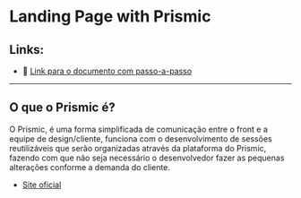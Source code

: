 # Landing Page with Prismic

## Links:

- 📄 [Link para o documento com passo-a-passo](https://docs.google.com/document/d/1cMw12P5SGDyIBIJRwD7RDBw6hbN_wZ9XVbGCy_nzWyU/edit?usp=sharing)

---

## O que o Prismic é?

O Prismic, é uma forma simplificada de comunicação entre o front e a equipe de design/cliente, funciona com o desenvolvimento de sessões reutilizáveis que serão organizadas através da plataforma do Prismic, fazendo com que não seja necessário o desenvolvedor fazer as pequenas alterações conforme a demanda do cliente.

- [Site oficial](https://prismic.io/)
